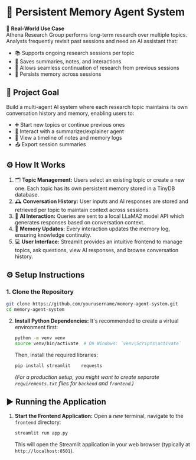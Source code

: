 # 🧠 Persistent Memory Agent System

🚀 **Real-World Use Case**  
Athena Research Group performs long-term research over multiple topics. Analysts frequently revisit past sessions and need an AI assistant that:  
- 📚 Supports ongoing research sessions per topic  
- 📝 Saves summaries, notes, and interactions  
- 🔄 Allows seamless continuation of research from previous sessions  
- 💾 Persists memory across sessions  

## 🎯 Project Goal

Build a multi-agent AI system where each research topic maintains its own conversation history and memory, enabling users to:  
- ➕ Start new topics or continue previous ones  
- 🤖 Interact with a summarizer/explainer agent  
- 📅 View a timeline of notes and memory logs  
- 📤 Export session summaries  

## ⚙️ How It Works

1. 🗂️ **Topic Management:** Users select an existing topic or create a new one. Each topic has its own persistent memory stored in a TinyDB database.  
2. 🕰️ **Conversation History:** User inputs and AI responses are stored and retrieved per topic to maintain context across sessions.  
3. 🤖 **AI Interaction:** Queries are sent to a local LLaMA2 model API which generates responses based on conversation context.  
4. 🧠 **Memory Updates:** Every interaction updates the memory log, ensuring knowledge continuity.  
5. 💻 **User Interface:** Streamlit provides an intuitive frontend to manage topics, ask questions, view AI responses, and browse conversation history.
## ⚙️ Setup Instructions

### 1. Clone the Repository

```bash
git clone https://github.com/yourusername/memory-agent-system.git
cd memory-agent-system
```
2.  **Install Python Dependencies:**
    It's recommended to create a virtual environment first:
    ```bash
    python -m venv venv
    source venv/bin/activate  # On Windows: `venv\Scripts\activate`
    ```
    Then, install the required libraries:
    ```bash
    pip install streamlit    requests
    ```
    *(For a production setup, you might want to create separate `requirements.txt` files for `backend` and `frontend`.)*

 ## ▶️ Running the Application

1.  **Start the Frontend Application:**
    Open a *new* terminal, navigate to the `frontend` directory:
    ```bash
    streamlit run app.py
    ```
    This will open the Streamlit application in your web browser (typically at `http://localhost:8501`).



